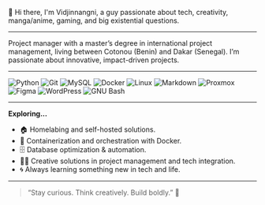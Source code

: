 👋 Hi there, I'm Vidjinnangni, a guy passionate about tech, creativity, manga/anime, gaming, and big existential questions.

---

Project manager with a master’s degree in international project management, living between Cotonou (Benin) and Dakar (Senegal). I’m passionate about innovative, impact-driven projects.

---

![Python](https://img.shields.io/badge/Python-3776AB?style=flat&logo=python&logoColor=white)
![Git](https://img.shields.io/badge/Git-F05032?style=flat&logo=git&logoColor=white)
![MySQL](https://img.shields.io/badge/MySQL-4479A1?style=flat&logo=mysql&logoColor=white)
![Docker](https://img.shields.io/badge/Docker-2496ED?style=flat&logo=docker&logoColor=white)
![Linux](https://img.shields.io/badge/Linux-FCC624?style=flat&logo=linux&logoColor=black)
![Markdown](https://img.shields.io/badge/Markdown-000000?style=flat&logo=markdown&logoColor=white)
![Proxmox](https://img.shields.io/badge/Proxmox-E57000?style=flat&logo=proxmox&logoColor=white)
![Figma](https://img.shields.io/badge/Figma-F24E1E?style=flat&logo=figma&logoColor=white)
![WordPress](https://img.shields.io/badge/WordPress-21759b?style=flat&logo=wordpress&logoColor=white)
![GNU Bash](https://img.shields.io/badge/GNU%20Bash-4EAA25?style=flat&logo=gnubash&logoColor=white)

---

**Exploring...**

- 🏠 Homelabing and self-hosted solutions.
- 🐳 Containerization and orchestration with Docker.
- 🗄️ Database optimization & automation.
- 🧑‍💻 Creative solutions in project management and tech integration.
- 🌀 Always learning something new in tech and life.

---

> “Stay curious. Think creatively. Build boldly.” 🚀
